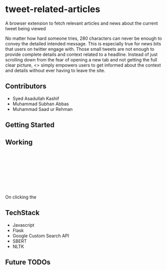 # tweet-related-articles
A browser extension to fetch relevant articles and news about the current tweet being viewed

No matter how hard someone tries, 280 characters can never be enough to convey the detailed intended message. This is especially true for news bits that users on twitter engage with. Those small tweets are not enough to provide complete details and context related to a headline. Instead of just scrolling down from the fear of opening a new tab and not getting the full clear picture, <> simply empowers users to get informed about the context and details without ever having to leave the site.

## Contributors
* Syed Asadullah Kashif
* Muhammad Subhan Abbas
* Muhammad Saad ur Rehman

## Getting Started 

## Working
On clicking the <svg of the button> the the tweets are parsed and sent to the Flask RESTful backend running on Heroku. Here improtant keyphrases are extracted from the tweets and quried on Google which return article links and article heads. The article heads are passed through a similarity function to measure how much similar they are to the tweet and score each article. Finally, the article links, the article heads and the article scores are returned to the front-end to be rendered for the user 

## TechStack
* Javascript
* Flask
* Google Custom Search API
* SBERT
* NLTK

## Future TODOs
